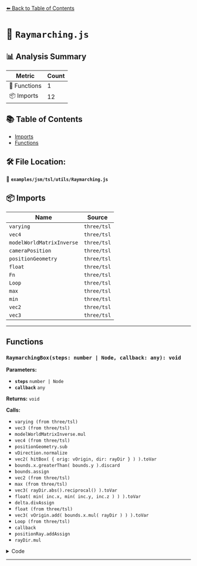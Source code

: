 [⬅️ Back to Table of Contents](../../../../index.md)

# 📄 `Raymarching.js`

## 📊 Analysis Summary

| Metric | Count |
|--------|-------|
| 🔧 Functions | 1 |
| 📦 Imports | 12 |

## 📚 Table of Contents

- [Imports](#imports)
- [Functions](#functions)

## 🛠️ File Location:
📂 **`examples/jsm/tsl/utils/Raymarching.js`**

## 📦 Imports

| Name | Source |
|------|--------|
| `varying` | `three/tsl` |
| `vec4` | `three/tsl` |
| `modelWorldMatrixInverse` | `three/tsl` |
| `cameraPosition` | `three/tsl` |
| `positionGeometry` | `three/tsl` |
| `float` | `three/tsl` |
| `Fn` | `three/tsl` |
| `Loop` | `three/tsl` |
| `max` | `three/tsl` |
| `min` | `three/tsl` |
| `vec2` | `three/tsl` |
| `vec3` | `three/tsl` |


---

## Functions

### `RaymarchingBox(steps: number | Node, callback: any): void`

**Parameters:**

- **`steps`** `number | Node`
- **`callback`** `any`

**Returns:** `void`

**Calls:**

- `varying (from three/tsl)`
- `vec3 (from three/tsl)`
- `modelWorldMatrixInverse.mul`
- `vec4 (from three/tsl)`
- `positionGeometry.sub`
- `vDirection.normalize`
- `vec2( hitBox( { orig: vOrigin, dir: rayDir } ) ).toVar`
- `bounds.x.greaterThan( bounds.y ).discard`
- `bounds.assign`
- `vec2 (from three/tsl)`
- `max (from three/tsl)`
- `vec3( rayDir.abs().reciprocal() ).toVar`
- `float( min( inc.x, min( inc.y, inc.z ) ) ).toVar`
- `delta.divAssign`
- `float (from three/tsl)`
- `vec3( vOrigin.add( bounds.x.mul( rayDir ) ) ).toVar`
- `Loop (from three/tsl)`
- `callback`
- `positionRay.addAssign`
- `rayDir.mul`

<details><summary>Code</summary>

```typescript
( steps, callback ) => {

	const vOrigin = varying( vec3( modelWorldMatrixInverse.mul( vec4( cameraPosition, 1.0 ) ) ) );
	const vDirection = varying( positionGeometry.sub( vOrigin ) );

	const rayDir = vDirection.normalize();
	const bounds = vec2( hitBox( { orig: vOrigin, dir: rayDir } ) ).toVar();

	bounds.x.greaterThan( bounds.y ).discard();

	bounds.assign( vec2( max( bounds.x, 0.0 ), bounds.y ) );

	const inc = vec3( rayDir.abs().reciprocal() ).toVar();
	const delta = float( min( inc.x, min( inc.y, inc.z ) ) ).toVar();

	delta.divAssign( float( steps ) );

	const positionRay = vec3( vOrigin.add( bounds.x.mul( rayDir ) ) ).toVar();

	Loop( { type: 'float', start: bounds.x, end: bounds.y, update: delta }, () => {

		callback( { positionRay } );

		positionRay.addAssign( rayDir.mul( delta ) );

	} );

}
```
</details>


---